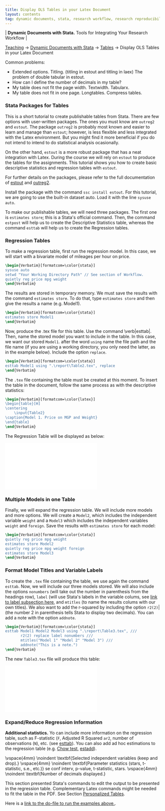```yaml
---
title: Display OLS Tables in your Latex Document
layout: contents
tag: dynamic documents, stata, research workflow, research reproducibility, reproducible research, social sciences
---
```

| **Dynamic Documents with Stata.** Tools for Integrating Your Research Workflow |

<a name="Contents"></a>
[Teaching](../../../teaching) &rarr; [Dynamic Documents with Stata](../dynamicdocs-stata)  &rarr; [Tables](../tables) &rarr; Display OLS Tables in your Latex Document



Common problems:
- Extended options. Titling. (titling in estout and titling in laex) The problem of double tabular in estout.
- How can I define the number of decimals in my table?
- My table does not fit the page width. Textwidth. Tabularx.
- My table does not fit in one page. Longtables. Compress tables.

### Stata Packages for Tables

This is a short tutorial to create publishable tables from Stata. There are few options with  user-written packages. The ones you must know are `outreg2` and `estout`. The package `outreg2` is probably most known and easier to learn and manage than `estout`; however, is less flexible and less integrated with the Latex environment. But you might find it more beneficial if you do not intend to intend to do statistical analysis ocasionally.

On the other hand, `estout` is a more robust package that has a neat integration with Latex. During the course we will rely on `estout` to produce the tables for the assignments. This tutorial shows you how to create basic descriptive statistics and regression tables with `estout`.

For further details on the packages, please refer to the full documentation of [estout](http://repec.sowi.unibe.ch/stata/estout/) and [outreg2](http://repec.org/bocode/o/outreg2.html).

Install the package with the command `ssc install estout`. For this tutorial, we are going to use the built-in dataset auto. Load it with the line
`sysuse auto`.

To make our publishable tables, we will need three packages. The first one is
`estimates store`; this is a Stata's official command. Then, the command
`estpost` will help us to create the Descriptive Statistics table, whereas
the command `esttab` will help us to create the Regression tables.

### Regression Tables

To make a regression table, first run the regression model. In this case, we will
start with a bivariate model of mileages per hour on price.

```latex
\begin{Verbatim}[formatcom=\color{stata}]
sysuse auto
setwd "Your Working Directory Path" // See section of Workflow.
quietly reg price mpg weight
\end{Verbatim}
```
The results are stored in temporary memory. We must save the results with the
command `estimates store`. To do that, type `estimates store` and then
give the results a name (e.g. Model1).

```latex
\begin{Verbatim}[formatcom=\color{stata}]
estimates store Model1
\end{Verbatim}
```

Now, produce the .tex file for this table. Use the command \verb|esttab|. Then, name the stored model you want to include in the table. In this case, we want our stored `Model1`. after the word `using` name the file path and the file name (if you are using a working directory, you only need the latter, as in the example below). Include the option `replace`.

```latex
\begin{Verbatim}[formatcom=\color{stata}]
esttab Model1 using ".\report\Table2.tex", replace
\end{Verbatim}
```

The `.tex` file containing the table must be created at this moment. To insert the table in the document, follow the same process as with the descriptive statistics:

```latex
\begin{Verbatim}[formatcom=\color{latex}]
\begin{table}[H]
\centering
	\input{Table2}
\caption{Model 1. Price on MGP and Weight}
\end{table}
\end{Verbatim}
```

The Regression Table will be displayed as below:

![Display Table from Latex Here](Ancillary/Tables/04_01_Table2.tex)


### Multiple Models in one Table

Finally, we will expand the regression table. We will include more models and more options. We will create a `Model2`, which includes the independent variable `weight` and a `Model3` which includes the independent variables `weight` and `foreign`. Save the results with `estimates store` for each model:

```latex
\begin{Verbatim}[formatcom=\color{stata}]
quietly reg price mpg weight
estimates store Model2
quietly reg price mpg weight foreign
estimates store Model3
\end{Verbatim}
```
### Format Model Titles and Variable Labels

To create the `.tex` file containing the table, we use again the command `esttab`. Now, we will include our three models stored. We will also include the options `nonumbers` (will take out the number in parenthesis from the headings row), `label` (will use Stata's labels in the variable colums, see [link to label subsection here](), and `mtitles` (to name the results colums with our own titles). We also want to add the r-squared by including the option `r2(2)`| (the number 2 in parenthesis tells Stata to display two decimals). You can add a note with the option `addnote`.

```latex
\begin{Verbatim}[formatcom=\color{stata}]
esttab Model1 Model2 Model3 using ".\report\Table3.tex", ///
       r2(2) replace label nonumbers ///
       mtitles("Model 1" "Model 2" "Model 3") ///
       addnote("This is a note.")
\end{Verbatim}
```

The new `Table3.tex` file will produce this table:

![Summary Statistics](Ancillary/Tables/04_01_Table3.tex)

### Expand/Reduce Regression Information

**Additional statistics.** Yo can include more information on the regression table, such as F-statistic (`F`, Adjusted R Squared `ar2`, number of observations (`N`), etc. (see [esttab](http://repec.sowi.unibe.ch/stata/estout/esttab.html)). You can also add ad hoc estimations to the regression table (e.g. [Chow test](http://personal.rhul.ac.uk/uhte/006/ec5040/chow\%20test.pdf), [estadd](http://repec.sowi.unibe.ch/stata/estout/estadd.html)).


\vspace{4mm} \noindent
\textbf{Selected independent variables (keep and drop).}
\vspace{4mm} \noindent
\textbf{Parameter statistics (stars, t-statistic, s.e., etc.)} se conf interv, p-value, t-statistic, stars.
\vspace{4mm} \noindent
\textbf{Number of decimals displayed.}

This section presented Stata's commands to edit the output to be presented in the regression table. Complementary Latex commands might be needed to fit the table in the PDF. See Section [Personalized Tables](tables-personalized.md).

Here is a [link to the do-file to run the examples above.](TBD).
